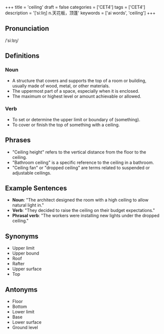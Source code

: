 +++
title = 'ceiling'
draft = false
categories = ['CET4']
tags = ['CET4']
description = '[ˈsiːliŋ] n.天花板，顶蓬'
keywords = ['ai words', 'ceiling']
+++

## Pronunciation
/ˈsiːlɪŋ/

## Definitions
### Noun
- A structure that covers and supports the top of a room or building, usually made of wood, metal, or other materials.
- The uppermost part of a space, especially when it is enclosed.
- The maximum or highest level or amount achievable or allowed.

### Verb
- To set or determine the upper limit or boundary of (something).
- To cover or finish the top of something with a ceiling.

## Phrases
- "Ceiling height" refers to the vertical distance from the floor to the ceiling.
- "Bathroom ceiling" is a specific reference to the ceiling in a bathroom.
- "Ceiling fan" or "dropped ceiling" are terms related to suspended or adjustable ceilings.

## Example Sentences
- **Noun**: "The architect designed the room with a high ceiling to allow natural light in."
- **Verb**: "They decided to raise the ceiling on their budget expectations."
- **Phrasal verb**: "The workers were installing new lights under the dropped ceiling."

## Synonyms
- Upper limit
- Upper bound
- Roof
- Rafter
- Upper surface
- Top

## Antonyms
- Floor
- Bottom
- Lower limit
- Base
- Lower surface
- Ground level
